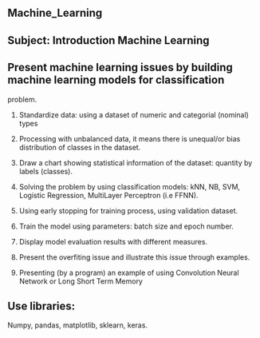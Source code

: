 ## Machine_Learning

## Subject: Introduction Machine Learning

## Present machine learning issues by building machine learning models for classification
problem.
1) Standardize data: using a dataset of numeric and categorial (nominal) types

2) Processing with unbalanced data, it means there is unequal/or bias distribution of classes
in the dataset.

3) Draw a chart showing statistical information of the dataset: quantity by labels (classes).

4) Solving the problem by using classification models: kNN, NB, SVM, Logistic Regression,
MultiLayer Perceptron (i.e FFNN).

5) Using early stopping for training process, using validation dataset.

6) Train the model using parameters: batch size and epoch number.

7) Display model evaluation results with different measures.

8) Present the overfiting issue and illustrate this issue through examples.

9) Presenting (by a program) an example of using Convolution Neural Network or Long Short
Term Memory


## Use libraries:
Numpy, pandas, matplotlib, sklearn, keras.
